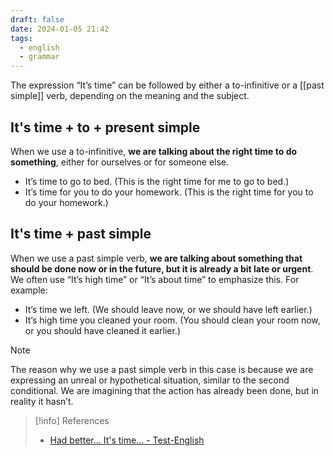 ```yaml
---
draft: false
date: 2024-01-05 21:42
tags:
  - english
  - grammar
---
```


The expression “It’s time” can be followed by either a to-infinitive or a [[past simple]] verb, depending on the meaning and the subject.
## It's time + to + present simple
When we use a to-infinitive, **we are talking about the right time to do something**, either for ourselves or for someone else.
- It’s time to go to bed. (This is the right time for me to go to bed.)
- It’s time for you to do your homework. (This is the right time for you to do your homework.)
## It's time + past simple
When we use a past simple verb, **we are talking about something that should be done now or in the future, but it is already a bit late or urgent**. We often use “It’s high time” or “It’s about time” to emphasize this. For example:
- It’s time we left. (We should leave now, or we should have left earlier.)
- It’s high time you cleaned your room. (You should clean your room now, or you should have cleaned it earlier.)

> [!note] 
> The reason why we use a past simple verb in this case is because we are expressing an unreal or hypothetical situation, similar to the second conditional. We are imagining that the action has already been done, but in reality it hasn’t.


> [!info] References
> - [Had better... It's time... - Test-English](https://test-english.com/grammar-points/b1/had-better-its-time/)

